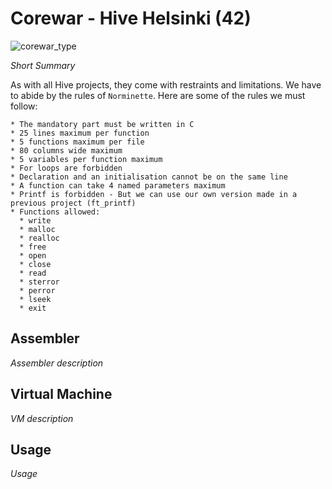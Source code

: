 # Corewar - Hive Helsinki (42)

![corewar_type](https://user-images.githubusercontent.com/86073849/224506544-f46c4665-5658-43bf-a609-c16889879032.gif)

_Short Summary_

As with all Hive projects, they come with restraints and limitations. We have to abide by the rules of `Norminette`. Here are some of the rules we must follow:

```
* The mandatory part must be written in C
* 25 lines maximum per function
* 5 functions maximum per file
* 80 columns wide maximum
* 5 variables per function maximum
* For loops are forbidden
* Declaration and an initialisation cannot be on the same line
* A function can take 4 named parameters maximum
* Printf is forbidden - But we can use our own version made in a previous project (ft_printf)
* Functions allowed:
  * write
  * malloc
  * realloc
  * free
  * open
  * close
  * read
  * sterror
  * perror
  * lseek
  * exit
```



## Assembler

_Assembler description_


## Virtual Machine

_VM description_

## Usage 

_Usage_
